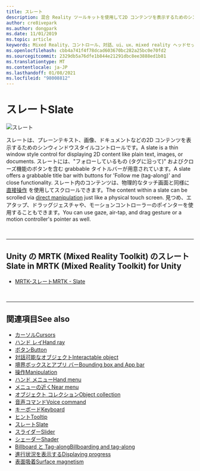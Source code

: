 ```yaml
---
title: スレート
description: 混合 Reality ツールキットを使用して2D コンテンツを表示するためのシンウィンドウスタイルコントロールであるスレートについて説明します。
author: cre8ivepark
ms.author: dongpark
ms.date: 11/01/2019
ms.topic: article
keywords: Mixed Reality、コントロール、対話、ui、ux、mixed reality ヘッドセット、windows mixed reality ヘッドセット、virtual Reality ヘッドセット、HoloLens、スレート、MRTK、Mixed Reality Toolkit
ms.openlocfilehash: cbb4a741f4f78dcad603670bc282a25bc0e70fd2
ms.sourcegitcommit: 2329db5a76dfe1b844e21291dbc8ee3888ed1b81
ms.translationtype: MT
ms.contentlocale: ja-JP
ms.lasthandoff: 01/08/2021
ms.locfileid: "98008812"
---
```

# <a name="slate"></a><span data-ttu-id="a077d-104">スレート</span><span class="sxs-lookup"><span data-stu-id="a077d-104">Slate</span></span>

![スレート](images/UX_Hero_Slate.jpg)

<span data-ttu-id="a077d-106">スレートは、プレーンテキスト、画像、ドキュメントなどの2D コンテンツを表示するためのシンウィンドウスタイルコントロールです。</span><span class="sxs-lookup"><span data-stu-id="a077d-106">A slate is a thin window style control for displaying 2D content like plain text, images, or documents.</span></span> <span data-ttu-id="a077d-107">スレートには、"フォローしているもの (タグに沿って)" およびクローズ機能のボタンを含む grabbable タイトルバーが用意されています。</span><span class="sxs-lookup"><span data-stu-id="a077d-107">A slate offers a grabbable title bar with buttons for 'Follow me (tag-along)' and close functionality.</span></span> <span data-ttu-id="a077d-108">スレート内のコンテンツは、物理的なタッチ画面と同様に [直接操作](direct-manipulation.md#2d-slate-interaction) を使用してスクロールできます。</span><span class="sxs-lookup"><span data-stu-id="a077d-108">The content within a slate can be scrolled via [direct manipulation](direct-manipulation.md#2d-slate-interaction) just like a physical touch screen.</span></span> <span data-ttu-id="a077d-109">見つめ、エアタップ、ドラッグジェスチャや、モーションコントローラーのポインターを使用することもできます。</span><span class="sxs-lookup"><span data-stu-id="a077d-109">You can use gaze, air-tap, and drag gesture or a motion controller's pointer as well.</span></span>

<br>

---

## <a name="slate-in-mrtk-mixed-reality-toolkit-for-unity"></a><span data-ttu-id="a077d-110">Unity の MRTK (Mixed Reality Toolkit) のスレート</span><span class="sxs-lookup"><span data-stu-id="a077d-110">Slate in MRTK (Mixed Reality Toolkit) for Unity</span></span>

* [<span data-ttu-id="a077d-111">MRTK-スレート</span><span class="sxs-lookup"><span data-stu-id="a077d-111">MRTK - Slate</span></span>](https://microsoft.github.io/MixedRealityToolkit-Unity/Documentation/README_Slate.html)

<br>

---

## <a name="see-also"></a><span data-ttu-id="a077d-112">関連項目</span><span class="sxs-lookup"><span data-stu-id="a077d-112">See also</span></span>

* [<span data-ttu-id="a077d-113">カーソル</span><span class="sxs-lookup"><span data-stu-id="a077d-113">Cursors</span></span>](cursors.md)
* [<span data-ttu-id="a077d-114">ハンド レイ</span><span class="sxs-lookup"><span data-stu-id="a077d-114">Hand ray</span></span>](point-and-commit.md)
* [<span data-ttu-id="a077d-115">ボタン</span><span class="sxs-lookup"><span data-stu-id="a077d-115">Button</span></span>](button.md)
* [<span data-ttu-id="a077d-116">対話可能なオブジェクト</span><span class="sxs-lookup"><span data-stu-id="a077d-116">Interactable object</span></span>](interactable-object.md)
* [<span data-ttu-id="a077d-117">境界ボックスとアプリ バー</span><span class="sxs-lookup"><span data-stu-id="a077d-117">Bounding box and App bar</span></span>](app-bar-and-bounding-box.md)
* [<span data-ttu-id="a077d-118">操作</span><span class="sxs-lookup"><span data-stu-id="a077d-118">Manipulation</span></span>](direct-manipulation.md)
* [<span data-ttu-id="a077d-119">ハンド メニュー</span><span class="sxs-lookup"><span data-stu-id="a077d-119">Hand menu</span></span>](hand-menu.md)
* [<span data-ttu-id="a077d-120">メニューの近く</span><span class="sxs-lookup"><span data-stu-id="a077d-120">Near menu</span></span>](near-menu.md)
* [<span data-ttu-id="a077d-121">オブジェクト コレクション</span><span class="sxs-lookup"><span data-stu-id="a077d-121">Object collection</span></span>](object-collection.md)
* [<span data-ttu-id="a077d-122">音声コマンド</span><span class="sxs-lookup"><span data-stu-id="a077d-122">Voice command</span></span>](voice-input.md)
* [<span data-ttu-id="a077d-123">キーボード</span><span class="sxs-lookup"><span data-stu-id="a077d-123">Keyboard</span></span>](keyboard.md)
* [<span data-ttu-id="a077d-124">ヒント</span><span class="sxs-lookup"><span data-stu-id="a077d-124">Tooltip</span></span>](tooltip.md)
* [<span data-ttu-id="a077d-125">スレート</span><span class="sxs-lookup"><span data-stu-id="a077d-125">Slate</span></span>](slate.md)
* [<span data-ttu-id="a077d-126">スライダー</span><span class="sxs-lookup"><span data-stu-id="a077d-126">Slider</span></span>](slider.md)
* [<span data-ttu-id="a077d-127">シェーダー</span><span class="sxs-lookup"><span data-stu-id="a077d-127">Shader</span></span>](shader.md)
* [<span data-ttu-id="a077d-128">Billboard と Tag-along</span><span class="sxs-lookup"><span data-stu-id="a077d-128">Billboarding and tag-along</span></span>](billboarding-and-tag-along.md)
* [<span data-ttu-id="a077d-129">進行状況を表示する</span><span class="sxs-lookup"><span data-stu-id="a077d-129">Displaying progress</span></span>](progress.md)
* [<span data-ttu-id="a077d-130">表面吸着</span><span class="sxs-lookup"><span data-stu-id="a077d-130">Surface magnetism</span></span>](surface-magnetism.md)
